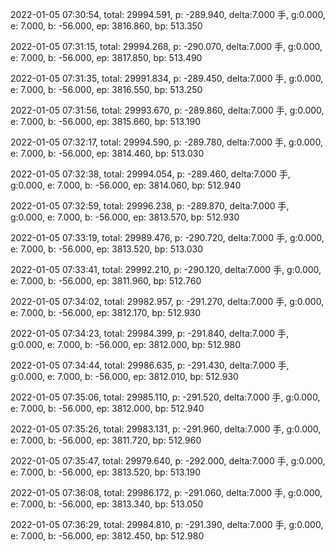 2022-01-05 07:30:54, total: 29994.591, p: -289.940, delta:7.000 手, g:0.000, e: 7.000, b: -56.000, ep: 3816.860, bp: 513.350

2022-01-05 07:31:15, total: 29994.268, p: -290.070, delta:7.000 手, g:0.000, e: 7.000, b: -56.000, ep: 3817.850, bp: 513.490

2022-01-05 07:31:35, total: 29991.834, p: -289.450, delta:7.000 手, g:0.000, e: 7.000, b: -56.000, ep: 3816.550, bp: 513.250

2022-01-05 07:31:56, total: 29993.670, p: -289.860, delta:7.000 手, g:0.000, e: 7.000, b: -56.000, ep: 3815.660, bp: 513.190

2022-01-05 07:32:17, total: 29994.590, p: -289.780, delta:7.000 手, g:0.000, e: 7.000, b: -56.000, ep: 3814.460, bp: 513.030

2022-01-05 07:32:38, total: 29994.054, p: -289.460, delta:7.000 手, g:0.000, e: 7.000, b: -56.000, ep: 3814.060, bp: 512.940

2022-01-05 07:32:59, total: 29996.238, p: -289.870, delta:7.000 手, g:0.000, e: 7.000, b: -56.000, ep: 3813.570, bp: 512.930

2022-01-05 07:33:19, total: 29989.476, p: -290.720, delta:7.000 手, g:0.000, e: 7.000, b: -56.000, ep: 3813.520, bp: 513.030

2022-01-05 07:33:41, total: 29992.210, p: -290.120, delta:7.000 手, g:0.000, e: 7.000, b: -56.000, ep: 3811.960, bp: 512.760

2022-01-05 07:34:02, total: 29982.957, p: -291.270, delta:7.000 手, g:0.000, e: 7.000, b: -56.000, ep: 3812.170, bp: 512.930

2022-01-05 07:34:23, total: 29984.399, p: -291.840, delta:7.000 手, g:0.000, e: 7.000, b: -56.000, ep: 3812.000, bp: 512.980

2022-01-05 07:34:44, total: 29986.635, p: -291.430, delta:7.000 手, g:0.000, e: 7.000, b: -56.000, ep: 3812.010, bp: 512.930

2022-01-05 07:35:06, total: 29985.110, p: -291.520, delta:7.000 手, g:0.000, e: 7.000, b: -56.000, ep: 3812.000, bp: 512.940

2022-01-05 07:35:26, total: 29983.131, p: -291.960, delta:7.000 手, g:0.000, e: 7.000, b: -56.000, ep: 3811.720, bp: 512.960

2022-01-05 07:35:47, total: 29979.640, p: -292.000, delta:7.000 手, g:0.000, e: 7.000, b: -56.000, ep: 3813.520, bp: 513.190

2022-01-05 07:36:08, total: 29986.172, p: -291.060, delta:7.000 手, g:0.000, e: 7.000, b: -56.000, ep: 3813.340, bp: 513.050

2022-01-05 07:36:29, total: 29984.810, p: -291.390, delta:7.000 手, g:0.000, e: 7.000, b: -56.000, ep: 3812.450, bp: 512.980